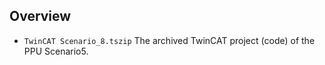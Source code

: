 ## Overview

* `TwinCAT Scenario_8.tszip`   The archived TwinCAT project (code) of the PPU Scenario5.
